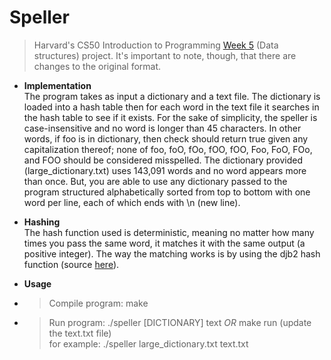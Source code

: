 # Speller
> Harvard's CS50 Introduction to Programming [Week 5](https://cs50.harvard.edu/college/2022/spring/psets/5/speller/#speller) (Data structures) project. It's important to note, though, that there are changes to the original format. <br/>

* **Implementation** <br/>
The program takes as input a dictionary and a text file. The dictionary is loaded into a hash table then for each word in the text file it searches in the hash table to see if it exists. For the sake of simplicity, the speller is case-insensitive and no word is longer than 45 characters. In other words, if foo is in dictionary, then check should return true given any capitalization thereof; none of foo, foO, fOo, fOO, fOO, Foo, FoO, FOo, and FOO should be considered misspelled. The dictionary provided (large_dictionary.txt) uses 143,091 words and no word appears more than once. But, you are able to use any dictionary passed to the program structured alphabetically sorted from top to bottom with one word per line, each of which ends with \n (new line). 

* **Hashing** <br/>
The hash function used is deterministic, meaning no matter how many times you pass the same word, it matches it with the same output (a positive integer). The way the matching works is by using the djb2 hash function (source [here](https://theartincode.stanis.me/008-djb2/)).

* **Usage** <br/>
* > Compile program: make <br/>
* > Run program: ./speller [DICTIONARY] text *OR* make run (update the text.txt file) <br/>
  for example: ./speller large_dictionary.txt text.txt <br/>
